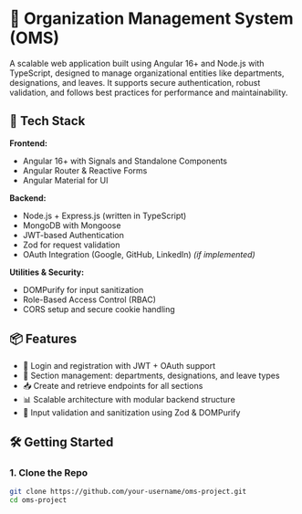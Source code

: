 # 🏢 Organization Management System (OMS)

A scalable web application built using Angular 16+ and Node.js with TypeScript, designed to manage organizational entities like departments, designations, and leaves. It supports secure authentication, robust validation, and follows best practices for performance and maintainability.

## 🚀 Tech Stack

**Frontend:**

- Angular 16+ with Signals and Standalone Components
- Angular Router & Reactive Forms
- Angular Material for UI

**Backend:**

- Node.js + Express.js (written in TypeScript)
- MongoDB with Mongoose
- JWT-based Authentication
- Zod for request validation
- OAuth Integration (Google, GitHub, LinkedIn) _(if implemented)_

**Utilities & Security:**

- DOMPurify for input sanitization
- Role-Based Access Control (RBAC)
- CORS setup and secure cookie handling

## 📦 Features

- 🔐 Login and registration with JWT + OAuth support
- 🏢 Section management: departments, designations, and leave types
- 📥 Create and retrieve endpoints for all sections
- 📊 Scalable architecture with modular backend structure
- 🚦 Input validation and sanitization using Zod & DOMPurify

## 🛠️ Getting Started

### 1. Clone the Repo

```bash
git clone https://github.com/your-username/oms-project.git
cd oms-project
```
